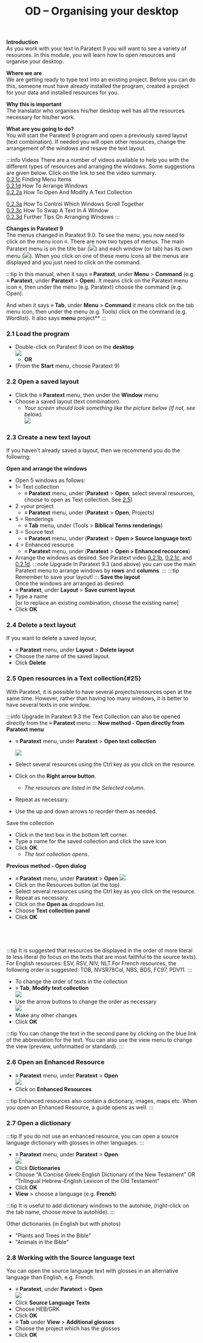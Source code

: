 ﻿---
title: 2. OD – Organising your desktop 
---

**Introduction**  
As you work with your text in Paratext 9 you will want to see a variety of resources. In this module, you will learn how to open resources and organise your desktop.

**Where we are**  
We are getting ready to type text into an existing project. Before you can do this, someone must have already installed the program, created a project for your data and installed resources for you.

**Why this is important**  
The translator who organises his/her desktop well has all the resources necessary for his/her work.

**What are you going to do?**  
You will start the Paratext 9 program and open a previously saved layout (text combination). If needed you will open other resources, change the arrangement of the windows and resave the text layout.

:::info Videos 
There are a number of videos available to help you with the different types of resources and arranging the windows. Some suggestions are given below. Click on the link to see the video summary.  
[0.2.1c](../../Video-summaries/01-Introduction/0.2.Navigation/0.2.1c.md) Finding Menu Items  
[0.2.1d](../../Video-summaries/01-Introduction/0.2.Navigation/0.2.1d.md) How To Arrange Windows  
[0.2.2a](../../Video-summaries/01-Introduction/0.2.Navigation/0.2.2a.md) How To Open And Modify A Text Collection

[0.2.3a](../../Video-summaries/01-Introduction/0.2.Navigation/0.2.3a.md) How To Control Which Windows Scroll Together  
[0.2.3c](../../Video-summaries/01-Introduction/0.2.Navigation/0.2.3c.md) How To Swap A Text In A Window  
[0.2.3d](../../Video-summaries/01-Introduction/0.2.Navigation/0.2.3d.md) Further Tips On Arranging Windows
:::

**Changes in Paratext 9**  
The menus changed in Paratext 9.0. To see the menu, you now need to click on the menu icon ≡. There are now two types of menus. The main Paratext menu is on the title bar (![](a7c437f2736cb28b0dff7abd780f5f94.png)) and each window (or tab) has its own menu (![](../media/65ab77824a1e025fac1bf88feb6ba66f.png)). When you click on one of these menu icons all the menus are displayed and you just need to click on the command.

:::tip
In this manual, when it says **≡ Paratext**, under **Menu** \> **Command** (e.g. **≡ Paratext**, under **Paratext** \> **Open**). It means click on the Paratext menu icon ≡, then under the menu (e.g. Paratext) choose the command (e.g. Open). 

And when it says **≡ Tab**, under **Menu** \> **Command** it means click on the tab menu icon, then under the menu (e.g. Tools) click on the command (e.g. Wordlist). It also says **menu** project**
:::

### 2.1 Load the program
-  Double-click on Paratext 9 icon on the **desktop**  
   ![](../media/b2697bb533e7765029252c8d51301dc9.png)  
    -  **OR**  
-  (From the **Start** menu, choose Paratext 9)

### 2.2 Open a saved layout
-  Click the **≡ Paratext** menu, then under the **Window** menu
-  Choose a saved layout (text combination).  
    -  *Your screen should look something like the picture below (if not, see below).*  
    ![](../media/04940ad26e529e9718ce606e1fbda153.png)
### 2.3 Create a new text layout
If you haven’t already saved a layout, then we recommend you do the following:

**Open and arrange the windows**
-  Open 5 windows as follows:
-  1= Text collection
     -  **≡ Paratext** menu, under (**Paratext** \> **Open**, select several resources, choose to open as Text collection. See [2.5](/Training-Manual/02-Stage-1/2.OD.md#25))
-  2 =your project
     -  **≡ Paratext** menu, under (**Paratext** \> **Open**, Projects)
-  5 = Renderings
     -  **≡ Tab** menu, under (Tools \> **Biblical Terms renderings**)
-  3 = Source text
     -  **≡ Paratext** menu, under (**Paratext** \> **Open \> Source language text**)
-  4 = Enhanced resource
     -  **≡ Paratext** menu, under (**Paratext** \> **Open \> Enhanced recources**)
-  Arrange the windows as desired. See Paratext video [0.2.1b](../../Video-summaries/01-Introduction/0.2.Navigation/0.2.1b.md), [0.2.1c](../../Video-summaries/01-Introduction/0.2.Navigation/0.2.1c.md), and [0.2.1d](../../Video-summaries/01-Introduction/0.2.Navigation/0.2.1d.md).
:::note Upgrade
In Paratext 9.3 (and above) you can use the main Paratext menu to arrange windows by **rows** and **columns**.
:::
:::tip
Remember to save your layout!
:::
**Save the layout**  
Once the windows are arranged as desired:
-  **≡ Paratext**, under **Layout** \> **Save current layout**
-  Type a name  
    [or to replace an existing combination, choose the existing name]  
-  Click **OK**

### 2.4 Delete a text layout
If you want to delete a saved layour,

-  **≡ Paratext** menu, under **Layout** \> **Delete layout**
-  Choose the name of the saved layout.
-  Click **Delete**

### 2.5 Open resources in a Text collection{#25}
With Paratext, it is possible to have several projects/resources open at the same time. However, rather than having too many windows, it is better to have several texts in one window.

:::info Upgrade
In Paratext 9.3 the Text Collection can also be opened directly from the **≡ Paratext** menu
:::
**New method - Open directly from Paratext menu**
-  **≡ Paratext** menu, under **Paratext** \> **Open text collection**


   ![](../media/OpenTextCol.png)
-  Select several resources using the Ctrl key as you click on the resource.
-  Click on the **Right arrow button**.  
    -  *The resources are listed in the Selected column*.
-  Repeat as necessary.
-  Use the up and down arrows to reorder them as needed.

Save the collection 
-  Click in the text box in the bottom left corner.
-  Type a name for the saved collection and click the save icon
-  Click **OK**.
   -  *The text collection opens*.

**Previous method - Open dialog**
-  **≡ Paratext** menu, under **Paratext** \> **Open**
    ![](../media/OpenText.en.png)
-  Click on the Resources button (at the top).
-  Select several resources using the Ctrl key as you click on the resource.
-  Repeat as necessary.
-  Click on the **Open as** dropdown list.
-  Choose **Text collection panel**
-  Click **OK**


 
-----


:::tip
It is suggested that resources be displayed in the order of more literal to less literal (to focus on the texts that are most faithful to the source texts). For English resources: ESV, RSV, NIV, NLT.For French resources, the following order is suggested: TOB, NVSR78Col, NBS, BDS, FC97, PDV11. 
:::

-  To change the order of texts in the collection
-  **≡ Tab**, **Modify text collection**  
    ![](../media/a356ed446662b836196dfcc07a8847b1.png)
-  Use the arrow buttons to change the order as necessary  
    ![](../media/52dd938c6ab8c8d2d540e062c9848466.png)
-  Make any other changes
-  Click **OK**

:::tip
You can change the text in the second pane by clicking on the blue link of the abbreviation for the text. You can also use the view menu to change the view (preview, unformatted or standard).
:::

### 2.6 Open an Enhanced Resource
-  **≡ Paratext** menu, under **Paratext** \> **Open**  
    ![](../media/952eee9519e0b51a2f4c65c541b00845.png)
-  Click on **Enhanced Resources**

:::tip
Enhanced resources also contain a dictionary, images, maps etc. When you open an Enhanced Resource, a guide opens as well.
:::

### 2.7 Open a dictionary
:::tip
If you do not use an enhanced resource, you can open a source language dictionary with glosses in other languages.
:::

-  **≡ Paratext** menu, under **Paratext** \> **Open**  
    ![](../media/24e00b1d05ecbd259476304fbe830e92.png)
-  Click **Dictionaries**
-  Choose “A Concise Greek-English Dictionary of the New Testament” OR “Trilingual Hebrew-English Lexicon of the Old Testament”
-  Click **OK**
-  **View** \> choose a language (e.g. **French**)

:::tip
It is useful to add dictionary windows to the autohide, (right-click on the tab name, choose move to autohide).
:::

Other dictionaries (in English but with photos)

-  "Plants and Trees in the Bible"
-  "Animals in the Bible"

### 2.8 Working with the Source language text
You can open the source language text with glosses in an alternative language than English, e.g. French.

-  **≡ Paratext**, under **Paratext** \> **Open**  
    ![](../media/fc13d7ce221e68b16bd8260ae130c598.png)
-  Click **Source Language Texts**
-  Choose HEB/GRK
-  Click **OK**
-  **≡ Tab** under **View** \> **Additional glosses**
-  Choose the project which has the glosses
-  Click **OK**
